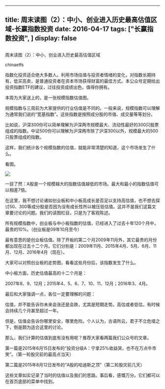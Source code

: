 
---
title:  周末读图（2）：中小、创业进入历史最高估值区域-长赢指数投资
date: 2016-04-17
tags: ["长赢指数投资", ]
display: false
---


## 



周末读图（2）：中小、创业进入历史最高估值区域




chinaetfs




指数化投资适合绝大多数人。利用市场估值与投资者情绪的变化，对指数长期持有，低买高卖，是普通投资者在资本市场获得财富的最佳方式。本公众号定期给出投资指数ETF的建议，过往投资成绩出色，值得你拥有。




本周为大家送上的，是一张规模指数估值图。



规模指数与三周前为大家提供的行业估值是不同的。一般来说，规模指数可以理解为通常我们说的“宽基指数”。这些指数是按照成分股的市值、成交量等等划分。



比如说，沪深300你可以简单理解为沪深两市规模最大、流动性最好的300只股票组成的指数。中证500你可以理解为沪深两市除了沪深300以外，规模最大的500只股票组成的指数。



这样，我们统计各个规模指数的估值，就能非常清楚的知道，这个市场发生了什么。



看图。



<img data-s="300,640" data-type="png" src="http://mmbiz.qpic.cn/mmbiz/SEPick5M9xjPI8iaeoMF9hQJ4hj7ulYBrmOngmbRrl5wuezfc1exaicdCBU81mztj2XXJOxO0AqHk6uicBBj8Dpf3Q/0?wx_fmt=png" data-ratio="0.5953237410071942" data-w=""/>



一目了然：A股是一个规模越大的指数估值越低的市场。最大和最小的指数估值可以相差7倍。



在这里，我不想讨论诸如创业板和中小板高成长是否足以支持高估值，也不想去探讨50、300等成分股是否因为没有成长性所以被压低估值。这并不是我们这篇文章要讨论的问题。我们的读图栏目，只是为了客观陈述。



所有规模指数中，创业板与中小板指数的估值，已经进入了过去十年120个月中，最贵的10%。（创业板是09年10月至今）



最有意思的是创业板估值。除了开板的第二个月2009年11月外，其它最贵的月份都出现在过去十二个月。它们分别是：2009年11月、2015年4月、5月、6月、11月、12月、2016年4月（现在）。



大家可以对照创业板的走势图，看看这些月份后，该指数发生了什么。



中小板方面，历史估值最高的十二个月是：



2007年8、9、12月；2015年4、5、6、7、10、11、12月；2016年3、4月。





最后和大家强调一点，各位一定要理解的问题：



估值，并不能告诉你未来会涨还是会跌，尤其是短期走势。高估或者低估，有时候会持续几个月甚至超过一年。



但是，估值会告诉你哪里安全，哪里危险。个人认为，古语所云，君子不立危墙之下，倒是颇为适合这里的讨论。



那么，我们计算的估值到底有没有用呢？推荐大家看两篇我们公众号的文章。



第一篇是2015年6月15日发布的“投资分级A：宁拿25%收益哭，也不在万点牛市笑”。（第一轮股灾前的最高点当天）



第二篇是2015年8月12日发布的“A股的哈迪斯之顶”（第二轮股灾前几天）



这些文章如实记录了当时的估值以及我们的思路。事后看，感慨万分。它们都可以在首页底部的菜单中找到。




















